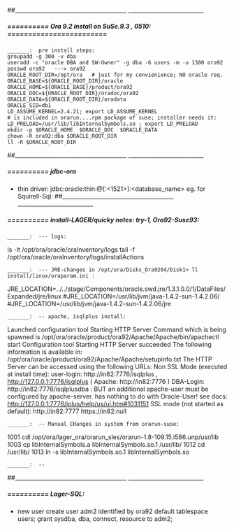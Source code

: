 ##________________________________________  ___________________________


#####  ==========  Ora 9.2 install on SuSe.9.3 , 0510: ========================

	_______:  pre install steps:
	groupadd -g 300 -v dba
	useradd -c "oracle DBA and SW-Owner" -g dba -G users -m -u 1300 ora92
	passwd ora92   ---> ora92
	ORACLE_ROOT_DIR=/opt/ora   # just for my convienience; NO oracle req.
	ORACLE_BASE=${ORACLE_ROOT_DIR}/oracle
	ORACLE_HOME=${ORACLE_BASE}/product/ora92
	ORACLE_DOC=${ORACLE_ROOT_DIR}/oradoc/ora92
	ORACLE_DATA=${ORACLE_ROOT_DIR}/oradata
	ORACLE_SID=db1
	LD_ASSUME_KERNEL=2.4.21; export LD_ASSUME_KERNEL
	# is included in orarun....rpm package of suse; installer needs it:
	LD_PRELOAD=/usr/lib/libInternalSymbols.so ; export LD_PRELOAD
	mkdir -p $ORACLE_HOME  $ORACLE_DOC  $ORACLE_DATA
	chown -R ora92:dba $ORACLE_ROOT_DIR
	ll -R $ORACLE_ROOT_DIR
##________________________________________  ___________________________


#####  ==========  jdbc-ora
- thin driver: jdbc:oracle:thin:@<server>[:<1521>]:<database_name>
	eg. for Squirell-Sql: 
##________________________________________  ___________________________


#####  ==========  install-LAGER/quicky notes: try-1, Ora92-Suse93:

	_______:  --- logs:
ls   -lt /opt/ora/oracle/oraInventory/logs
tail -f /opt/ora/oracle/oraInventory/logs/installActions

	_______:  --- JRE-changes in /opt/ora/Disks_Ora9204/Disk1> ll install/linux/oraparam.ini :
JRE_LOCATION=../../stage/Components/oracle.swd.jre/1.3.1.0.0/1/DataFiles/Expanded/jre/linux
#JRE_LOCATION=/usr/lib/jvm/java-1.4.2-sun-1.4.2.06/
#JRE_LOCATION=/usr/lib/jvm/java-1.4.2-sun-1.4.2.06/jre

	_______:  -- apache, isqlplus install:
Launched configuration tool Starting HTTP Server
Command which is being spawned is /opt/ora/oracle/product/ora92/Apache/Apache/bin/apachectl  start
Configuration tool Starting HTTP Server succeeded
The following information is available in:
/opt/ora/oracle/product/ora92/Apache/Apache/setupinfo.txt
The HTTP Server can be accessed using the following URLs:
Non SSL Mode (executed at install time):
user-login:	http://in82:7776/isqlplus ,  http://127.0.0.1:7776/isqlplus   ( Apache: http://in82:7776 )
DBA-Login:	http://in82:7776/isqlplusdba  : BUT an additional apache-user must be configured by apache-server.
	has nothing to do with Oracle-User! see docs: http://127.0.0.1:7776/iplus/help/us/ui.htm#1031151
SSL mode (not started as default):
http://in82:7777
https://in82:null

	_______:  -- Manual CHanges in system from orarun-suse:
1001     cdl /opt/ora/lager_ora/orarun_sles/orarun-1.8-109.15.i586.unp/usr/lib
1003    cp  libInternalSymbols.a   libInternalSymbols.so.1  /usr/lib/
1012    cd /usr/lib/
1013	ln  -s libInternalSymbols.so.1  libInternalSymbols.so

	_______:  -- 
##________________________________________  ___________________________


#####  ==========  Lager-SQL:
- new user 
	create user adm2 identified by ora92 default tablespace users;
	grant sysdba, dba, connect, resource to adm2;
